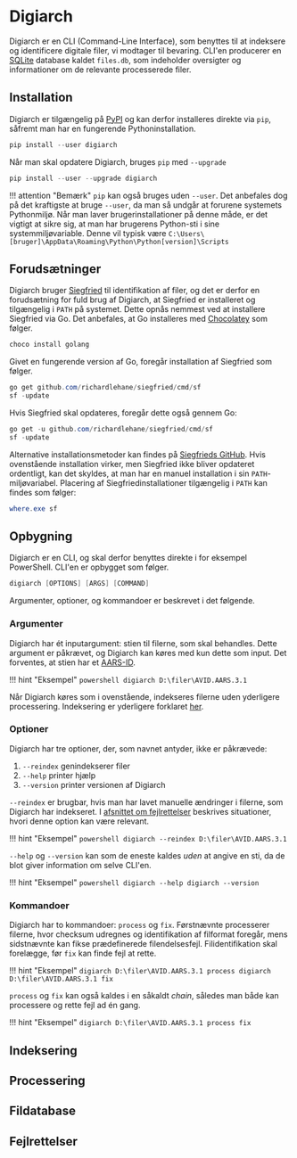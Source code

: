 # Digiarch
Digiarch er en CLI (Command-Line Interface), som benyttes til at indeksere og identificere digitale filer, vi modtager til bevaring. CLI'en producerer en [SQLite](https://www.sqlite.org/index.html) database kaldet `files.db`, som indeholder oversigter og informationer om de relevante processerede filer.



## Installation
Digiarch er tilgængelig på [PyPI](https://pypi.org/project/digiarch) og kan derfor installeres direkte via `pip`, såfremt man har en fungerende Pythoninstallation. 

```powershell
pip install --user digiarch
```

Når man skal opdatere Digiarch, bruges `pip` med `--upgrade`

```powershell
pip install --user --upgrade digiarch
```

!!! attention "Bemærk"
    `pip` kan også bruges uden `--user`. Det anbefales dog på det kraftigste at bruge `--user`, da man så undgår at forurene systemets Pythonmiljø. Når man laver brugerinstallationer på denne måde, er det vigtigt at sikre sig, at man har brugerens Python-sti i sine systemmiljøvariable. Denne vil typisk være 
    ```
    C:\Users\[bruger]\AppData\Roaming\Python\Python[version]\Scripts
    ```



## Forudsætninger
Digiarch bruger [Siegfried](https://github.com/richardlehane/siegfried) til identifikation af filer, og det er derfor en forudsætning for fuld brug af Digiarch, at Siegfried er installeret og tilgængelig i `PATH` på systemet. Dette opnås nemmest ved at installere Siegfried via Go. Det anbefales, at Go installeres med [Chocolatey](chocolatey.md) som følger.

```powershell
choco install golang
```

Givet en fungerende version af Go, foregår installation af Siegfried som følger.

```powershell
go get github.com/richardlehane/siegfried/cmd/sf
sf -update
```
Hvis Siegfried skal opdateres, foregår dette også gennem Go:

```powershell
go get -u github.com/richardlehane/siegfried/cmd/sf
sf -update
```

Alternative installationsmetoder kan findes på [Siegfrieds GitHub](https://github.com/richardlehane/siegfried#install). Hvis ovenstående installation virker, men Siegfried ikke bliver opdateret ordentligt, kan det skyldes, at man har en manuel installation i sin `PATH`-miljøvariabel. Placering af Siegfriedinstallationer tilgængelig i `PATH` kan findes som følger:

```powershell
where.exe sf
```


## Opbygning
Digiarch er en CLI, og skal derfor benyttes direkte i for eksempel PowerShell. CLI'en er opbygget som følger.

```powershell
digiarch [OPTIONS] [ARGS] [COMMAND] 
```

Argumenter, optioner, og kommandoer er beskrevet i det følgende.

### Argumenter
Digiarch har ét inputargument: stien til filerne, som skal behandles. Dette argument er påkrævet, og Digiarch kan køres med kun dette som input. Det forventes, at stien har et [AARS-ID](../acquisition/acquiring-digital-material.md#identifikator).

!!! hint "Eksempel"
    ```powershell
    digiarch D:\filer\AVID.AARS.3.1
    ```

Når Digiarch køres som i ovenstående, indekseres filerne uden yderligere processering. Indeksering er yderligere forklaret [her](#indeksering).

### Optioner
Digiarch har tre optioner, der, som navnet antyder, ikke er påkrævede:

1. `--reindex` genindekserer filer
2. `--help` printer hjælp
3. `--version` printer versionen af Digiarch

`--reindex` er brugbar, hvis man har lavet manuelle ændringer i filerne, som Digiarch har indekseret. I [afsnittet om fejlrettelser](#fejlrettelser) beskrives situationer, hvori denne option kan være relevant.

!!! hint "Eksempel"
    ```powershell
    digiarch --reindex D:\filer\AVID.AARS.3.1
    ```

`--help` og `--version` kan som de eneste kaldes *uden* at angive en sti, da de blot giver information om selve CLI'en.

!!! hint "Eksempel"
    ```powershell
    digiarch --help
    digiarch --version
    ```


### Kommandoer
Digiarch har to kommandoer: `process` og `fix`. Førstnævnte processerer filerne, hvor checksum udregnes og identifikation af filformat foregår, mens sidstnævnte kan fikse prædefinerede filendelsesfejl. Filidentifikation skal forelægge, før `fix` kan finde fejl at rette.

!!! hint "Eksempel"
    ```
    digiarch D:\filer\AVID.AARS.3.1 process
    digiarch D:\filer\AVID.AARS.3.1 fix
    ```

`process` og `fix` kan også kaldes i en såkaldt *chain*, således man både kan processere og rette fejl ad én gang.

!!! hint "Eksempel"
    ```
    digiarch D:\filer\AVID.AARS.3.1 process fix
    ```


## Indeksering

## Processering

## Fildatabase

## Fejlrettelser
